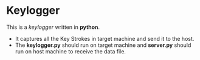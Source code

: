 # Keylogger
This is a *keylogger* written in **python**.<br>
* It captures all the Key Strokes in target machine and send it to the host.<br>
* The **keylogger.py** should run on target machine and **server.py** should run on host machine to receive the data file.


